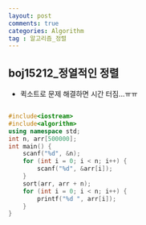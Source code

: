 ```yaml
---
layout: post
comments: true
categories: Algorithm
tag : 알고리즘_정렬
---
```


##  boj15212_정열적인 정렬

-  퀵소트로 문제 해결하면 시간 터짐...ㅠㅠ

```c++

#include<iostream>
#include<algorithm>
using namespace std;
int n, arr[500000];
int main() {
	scanf("%d", &n);
	for (int i = 0; i < n; i++) {
		scanf("%d", &arr[i]);
	}
	sort(arr, arr + n);
	for (int i = 0; i < n; i++) {
		printf("%d ", arr[i]);
	}
}
```